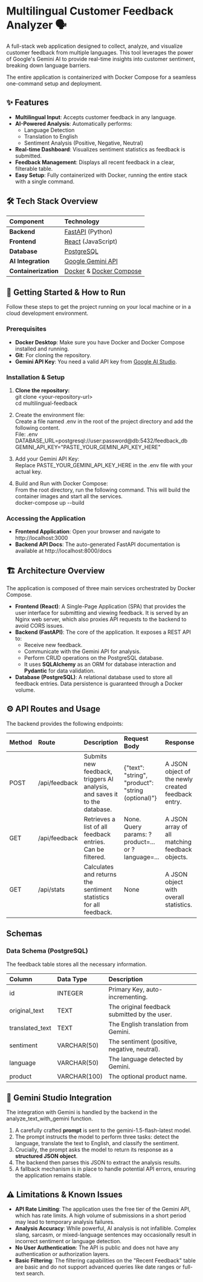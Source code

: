 # **Multilingual Customer Feedback Analyzer 🗣️**

A full-stack web application designed to collect, analyze, and visualize customer feedback from multiple languages. This tool leverages the power of Google's Gemini AI to provide real-time insights into customer sentiment, breaking down language barriers.

The entire application is containerized with Docker Compose for a seamless one-command setup and deployment.

## **✨ Features**

* **Multilingual Input**: Accepts customer feedback in any language.  
* **AI-Powered Analysis**: Automatically performs:  
  * Language Detection  
  * Translation to English  
  * Sentiment Analysis (Positive, Negative, Neutral)  
* **Real-time Dashboard**: Visualizes sentiment statistics as feedback is submitted.  
* **Feedback Management**: Displays all recent feedback in a clear, filterable table.  
* **Easy Setup**: Fully containerized with Docker, running the entire stack with a single command.

## **🛠️ Tech Stack Overview**

| Component | Technology |
| :---- | :---- |
| **Backend** | [FastAPI](https://fastapi.tiangolo.com/) (Python) |
| **Frontend** | [React](https://reactjs.org/) (JavaScript) |
| **Database** | [PostgreSQL](https://www.postgresql.org/) |
| **AI Integration** | [Google Gemini API](https://ai.google.dev/) |
| **Containerization** | [Docker](https://www.docker.com/) & [Docker Compose](https://docs.docker.com/compose/) |

## **🚀 Getting Started & How to Run**

Follow these steps to get the project running on your local machine or in a cloud development environment.

### **Prerequisites**

* **Docker Desktop**: Make sure you have Docker and Docker Compose installed and running.  
* **Git**: For cloning the repository.  
* **Gemini API Key**: You need a valid API key from [Google AI Studio](https://aistudio.google.com/app/apikey).

### **Installation & Setup**

1. **Clone the repository:**  
   git clone \<your-repository-url\>  
   cd multilingual-feedback

2. Create the environment file:  
   Create a file named .env in the root of the project directory and add the following content.  
   File: .env  
   DATABASE\_URL=postgresql://user:password@db:5432/feedback\_db  
   GEMINI\_API\_KEY="PASTE\_YOUR\_GEMINI\_API\_KEY\_HERE"

3. Add your Gemini API Key:  
   Replace PASTE\_YOUR\_GEMINI\_API\_KEY\_HERE in the .env file with your actual key.  
4. Build and Run with Docker Compose:  
   From the root directory, run the following command. This will build the container images and start all the services.  
   docker-compose up \--build

### **Accessing the Application**

* **Frontend Application**: Open your browser and navigate to http://localhost:3000  
* **Backend API Docs**: The auto-generated FastAPI documentation is available at http://localhost:8000/docs

## **🏗️ Architecture Overview**

The application is composed of three main services orchestrated by Docker Compose.

* **Frontend (React)**: A Single-Page Application (SPA) that provides the user interface for submitting and viewing feedback. It is served by an Nginx web server, which also proxies API requests to the backend to avoid CORS issues.  
* **Backend (FastAPI)**: The core of the application. It exposes a REST API to:  
  * Receive new feedback.  
  * Communicate with the Gemini API for analysis.  
  * Perform CRUD operations on the PostgreSQL database.  
  * It uses **SQLAlchemy** as an ORM for database interaction and **Pydantic** for data validation.  
* **Database (PostgreSQL)**: A relational database used to store all feedback entries. Data persistence is guaranteed through a Docker volume.

## **⚙️ API Routes and Usage**

The backend provides the following endpoints:

| Method | Route | Description | Request Body | Response |
| :---- | :---- | :---- | :---- | :---- |
| POST | /api/feedback | Submits new feedback, triggers AI analysis, and saves it to the database. | {"text": "string", "product": "string (optional)"} | A JSON object of the newly created feedback entry. |
| GET | /api/feedback | Retrieves a list of all feedback entries. Can be filtered. | None. Query params: ?product=... or ?language=... | A JSON array of all matching feedback objects. |
| GET | /api/stats | Calculates and returns the sentiment statistics for all feedback. | None | A JSON object with overall statistics. |

## **Schemas**

### **Data Schema (PostgreSQL)**

The feedback table stores all the necessary information.

| Column | Data Type | Description |
| :---- | :---- | :---- |
| id | INTEGER | Primary Key, auto-incrementing. |
| original\_text | TEXT | The original feedback submitted by the user. |
| translated\_text | TEXT | The English translation from Gemini. |
| sentiment | VARCHAR(50) | The sentiment (positive, negative, neutral). |
| language | VARCHAR(50) | The language detected by Gemini. |
| product | VARCHAR(100) | The optional product name. |

## **🤖 Gemini Studio Integration**

The integration with Gemini is handled by the backend in the analyze\_text\_with\_gemini function.

1. A carefully crafted **prompt** is sent to the gemini-1.5-flash-latest model.  
2. The prompt instructs the model to perform three tasks: detect the language, translate the text to English, and classify the sentiment.  
3. Crucially, the prompt asks the model to return its response as a **structured JSON object**.  
4. The backend then parses this JSON to extract the analysis results.  
5. A fallback mechanism is in place to handle potential API errors, ensuring the application remains stable.

## **⚠️ Limitations & Known Issues**

* **API Rate Limiting**: The application uses the free tier of the Gemini API, which has rate limits. A high volume of submissions in a short period may lead to temporary analysis failures.  
* **Analysis Accuracy**: While powerful, AI analysis is not infallible. Complex slang, sarcasm, or mixed-language sentences may occasionally result in incorrect sentiment or language detection.  
* **No User Authentication**: The API is public and does not have any authentication or authorization layers.  
* **Basic Filtering**: The filtering capabilities on the "Recent Feedback" table are basic and do not support advanced queries like date ranges or full-text search.
